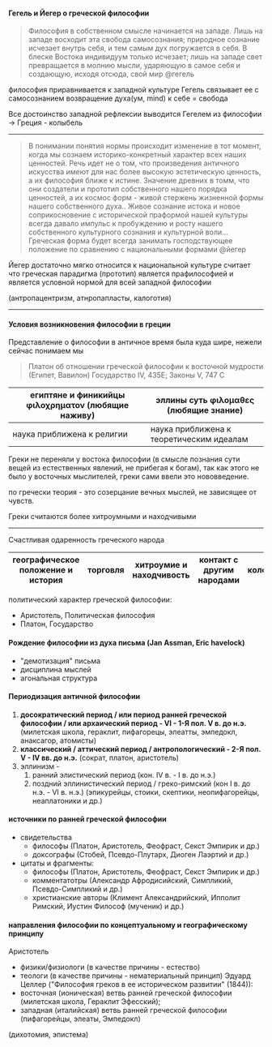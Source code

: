 #### Гегель и Йегер о греческой философии

>Философия в собственном смысле начинается на западе. Лишь на западе восходит эта свобода самосознания; природное сознание исчезает внутрь себя, и тем самым дух погружается в себя. В блеске Востока индивидуум только исчезает; лишь на западе свет превращается в молнию мысли, ударяющую в самое себя и создающую, исходя отсюда, свой мир @гегель

философия приравнивается к западной культуре
Гегель связывает ее с самосознанием 
возвращение духа(ум, mind) к себе = свобода

Все достоинство западной рефлексии выводится Гегелем из философии -> Греция - колыбель

---

> В понимании понятия нормы происходит изменение в тот момент, когда мы сознаем историко-конкретный характер всех наших ценностей. Речь идет не о том, что произведения античного искусства имеют для нас более высокую эстетическую ценность, а их философия ближе к истине. Значение древних в томм, что они создатели и прототип собственного нашего порядка ценностей, а их космос форм - живой стержень жизненной формы нашего собственного духа.. Живое сознание истока и новое соприкосновение с исторической праформой нашей культуры всегда давало импульс к пробуждению и росту нашего собственного культурного сознания и культурной воли... Греческая форма будет всегда занимать господствующее положение по сравнению с национальными формами @йегер 

Йегер достаточно мягко относится к национальной культуре
считает что греческая парадигма (прототип) является прафилософией и является условной нормой для всей западной философии

(антропацентризм, атнропапласты, калоготия)

---
#### Условия возникновения философии в греции

Представление о философии в античное время была куда шире, нежели сейчас понимаем мы

> Платон об отношении греческой философии к восточной мудрости (Египет, Вавилон)
> Государство IV, 435Е; Законы V, 747 С

| египтяне и финикийцы φιλοχρηματον (любящие наживу) | эллины суть φιλομαθες (любящие знание)   |
| -------------------------------------------------- | ---------------------------------------- |
| наука приближена к религии                         | наука приближена к теоретическим идеалам |
Греки не переняли у востока философии (в смысле познания сути вещей из естественных явлений, не прибегая к богам), так как этого не было у восточных мыслителей, греки сами ввели это нововведение.  

по гречески теория - это созерцание вечных мыслей, не зависящее от чувств. 

Греки считаются более хитроумными и находчивыми

--- 

Счастливая одаренность греческого народа

| географическое положение и история | торговля | хитроумие и находчивость | контакт с другим народами | колонизация |
| :--------------------------------: | :------: | :----------------------: | :-----------------------: | :---------: |
политический характер греческой философии: 
- Аристотель, Политическая философия
- Платон, Государство

#### Рождение философии из духа письма (Jan Assman, Eric havelock)
- "демотизация" письма
- дисциплина мыслей
- агональная структура

#### Периодизация античной философии
1. **досократический период / или период ранней греческой философии / или архаический период - VI - 1-Я пол. V в. до н.э.** (милетская школа, гераклит, пифагорецы, элеатты, эмпедокл, анаксагор, атомисты)
2. **классический / аттический период / антропологический - 2-Я пол. V - IV вв. до н.э.** (сократ, платон, аристотель)
3. эллинизм - 
	1. ранний элистический период (кон. IV в. - I в. до н.э.) 
	2. поздний эллинистический период / греко-римский (кон I в. до н.э. - VI в. н.э.)
	(эпикурейцы, стоики, скептики, неопифагорейцы, неаплатоники и др.)

#### источники по ранней греческой философии
- свидетельства
	- философы (Платон, Аристотель, Феофраст, Секст Эмпирик и др.)
	- доксографы (Стобей, Псевдо-Плутарх, Диоген Лаэртий и др.)
- цитаты и фрагменты:
	- философы (Платон, Аристотель, Феофраст, Секст Эмпирик и др.)
	- комментатотры (Александр Афродисийский, Симпликий, Псевдо-Симпликий и др.)
	- христианские авторы (Климент Александрийский, Ипполит Римский, Иустин Философ (мученик) и др.)

#### направления философии по концептуальному и географическому принципу

Аристотель
- физики/физиологи (в качестве причины - естество)
- теологи (в качестве причины - нематериальный принцип)
Эдуард Целлер ("Философия греков в ее историческом развитии" (1844)):
- восточная (ионическая) ветвь ранней греческой философии (милетская школа, Гераклит Эфесский);
- западная (италийская) ветвь ранней греческой философии (пифагорейцы, элеаты, Эмпедокл)

(дихотомия, эпистема)



